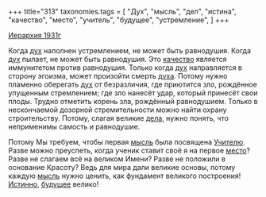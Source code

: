 +++
title="313"
taxonomies.tags = [
 "Дух",
 "мысль",
 "дел",
 "истина",
 "качество",
 "место",
 "учитель",
 "будущее",
 "устремление",
]
+++

[Иерархия 1931г](/agni/1931)

Когда [дух](/tags/Дух) наполнен устремлением, не может быть равнодушия. Когда [дух](/tags/Дух) пылает, не может быть равнодушия. Это [качество](/tags/качество) является иммунитетом против равнодушия. Только когда [дух](/tags/Дух) направляется в сторону эгоизма, может произойти смерть [духа](/tags/Дух). Потому нужно пламенно оберегать [дух](/tags/Дух) от безразличия, где приютится зло, рождённое упущенным стремлением; где зло нанесёт удар, который принесёт свои плоды. Трудно отметить корень зла, рождённый равнодушием. Только в нескончаемой дозорной стремительности можно найти охрану строительству. Потому, слагая великие [дела](/tags/дел), нужно понять, что неприменимы самость и равнодушие.   

Потому Мы требуем, чтобы первая [мысль](/tags/мысль) была посвящена [Учителю](/tags/учитель). Разве можно преуспеть, когда ученик ставит своё я на первое [место](/tags/место)? Разве не слагаем всё на великом Имени? Разве не положили в основание Красоту? Ведь для мира дали великие основы, потому каждую [мысль](/tags/мысль) нужно ценить, как фундамент великого построения! [Истинно](/tags/истина), [будущее](/tags/будущее) велико!   

